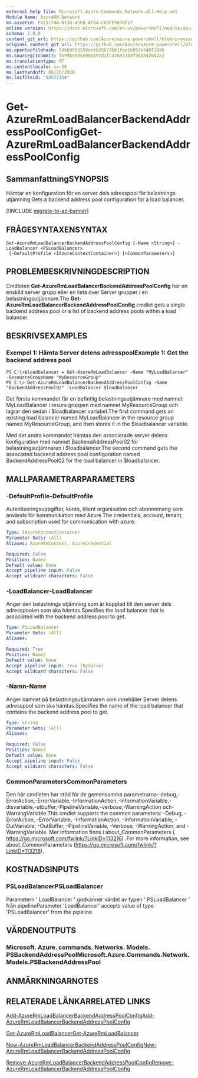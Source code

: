 ```yaml
---
external help file: Microsoft.Azure.Commands.Network.dll-Help.xml
Module Name: AzureRM.Network
ms.assetid: F421174A-B138-45EB-AF84-CB3CE5870F27
online version: https://docs.microsoft.com/en-us/powershell/module/azurerm.network/get-azurermloadbalancerbackendaddresspoolconfig
schema: 2.0.0
content_git_url: https://github.com/Azure/azure-powershell/blob/preview/src/ResourceManager/Network/Commands.Network/help/Get-AzureRmLoadBalancerBackendAddressPoolConfig.md
original_content_git_url: https://github.com/Azure/azure-powershell/blob/preview/src/ResourceManager/Network/Commands.Network/help/Get-AzureRmLoadBalancerBackendAddressPoolConfig.md
ms.openlocfilehash: 5dbb8953559ee9b28673bb1fae1b857e540f298b
ms.sourcegitcommit: f599b50d5e980197d1fca769378df90a842b42a1
ms.translationtype: MT
ms.contentlocale: sv-SE
ms.lasthandoff: 08/20/2020
ms.locfileid: "93577154"
---
```

# <span data-ttu-id="015a6-101">Get-AzureRmLoadBalancerBackendAddressPoolConfig</span><span class="sxs-lookup"><span data-stu-id="015a6-101">Get-AzureRmLoadBalancerBackendAddressPoolConfig</span></span>

## <span data-ttu-id="015a6-102">Sammanfattning</span><span class="sxs-lookup"><span data-stu-id="015a6-102">SYNOPSIS</span></span>
<span data-ttu-id="015a6-103">Hämtar en konfiguration för en server dels adresspool för belastnings utjämning.</span><span class="sxs-lookup"><span data-stu-id="015a6-103">Gets a backend address pool configuration for a load balancer.</span></span>

[!INCLUDE [migrate-to-az-banner](../../includes/migrate-to-az-banner.md)]

## <span data-ttu-id="015a6-104">FRÅGESYNTAXEN</span><span class="sxs-lookup"><span data-stu-id="015a6-104">SYNTAX</span></span>

```
Get-AzureRmLoadBalancerBackendAddressPoolConfig [-Name <String>] -LoadBalancer <PSLoadBalancer>
 [-DefaultProfile <IAzureContextContainer>] [<CommonParameters>]
```

## <span data-ttu-id="015a6-105">PROBLEMBESKRIVNING</span><span class="sxs-lookup"><span data-stu-id="015a6-105">DESCRIPTION</span></span>
<span data-ttu-id="015a6-106">Cmdleten **Get-AzureRmLoadBalancerBackendAddressPoolConfig** har en enskild server grupp eller en lista över Server grupper i en belastningsutjämnare.</span><span class="sxs-lookup"><span data-stu-id="015a6-106">The **Get-AzureRmLoadBalancerBackendAddressPoolConfig** cmdlet gets a single backend address pool or a list of backend address pools within a load balancer.</span></span>

## <span data-ttu-id="015a6-107">BESKRIVS</span><span class="sxs-lookup"><span data-stu-id="015a6-107">EXAMPLES</span></span>

### <span data-ttu-id="015a6-108">Exempel 1: Hämta Server delens adresspool</span><span class="sxs-lookup"><span data-stu-id="015a6-108">Example 1: Get the backend address pool</span></span>
```
PS C:\>$loadbalancer = Get-AzureRmLoadBalancer -Name "MyLoadBalancer" -ResourceGroupName "MyResourceGroup"
PS C:\> Get-AzureRmLoadBalancerBackendAddressPoolConfig -Name "BackendAddressPool02" -LoadBalancer $loadbalancer
```

<span data-ttu-id="015a6-109">Det första kommandot får en befintlig belastningsutjämnare med namnet MyLoadBalancer i resurs gruppen med namnet MyResourceGroup och lagrar den sedan i $loadbalancer variabel.</span><span class="sxs-lookup"><span data-stu-id="015a6-109">The first command gets an existing load balancer named MyLoadBalancer in the resource group named MyResourceGroup, and then stores it in the $loadbalancer variable.</span></span>

<span data-ttu-id="015a6-110">Med det andra kommandot hämtas den associerade server delens konfiguration med namnet BackendAddressPool02 för belastningsutjämnaren i $loadbalancer.</span><span class="sxs-lookup"><span data-stu-id="015a6-110">The second command gets the associated backend address pool configuration named BackendAddressPool02 for the load balancer in $loadbalancer.</span></span>

## <span data-ttu-id="015a6-111">MALLPARAMETRAR</span><span class="sxs-lookup"><span data-stu-id="015a6-111">PARAMETERS</span></span>

### <span data-ttu-id="015a6-112">-DefaultProfile</span><span class="sxs-lookup"><span data-stu-id="015a6-112">-DefaultProfile</span></span>
<span data-ttu-id="015a6-113">Autentiseringsuppgifter, konto, klient organisation och abonnemang som används för kommunikation med Azure.</span><span class="sxs-lookup"><span data-stu-id="015a6-113">The credentials, account, tenant, and subscription used for communication with azure.</span></span>

```yaml
Type: IAzureContextContainer
Parameter Sets: (All)
Aliases: AzureRmContext, AzureCredential

Required: False
Position: Named
Default value: None
Accept pipeline input: False
Accept wildcard characters: False
```

### <span data-ttu-id="015a6-114">-LoadBalancer</span><span class="sxs-lookup"><span data-stu-id="015a6-114">-LoadBalancer</span></span>
<span data-ttu-id="015a6-115">Anger den belastnings utjämning som är kopplad till den server dels adresspoolen som ska hämtas.</span><span class="sxs-lookup"><span data-stu-id="015a6-115">Specifies the load balancer that is associated with the backend address pool to get.</span></span>

```yaml
Type: PSLoadBalancer
Parameter Sets: (All)
Aliases: 

Required: True
Position: Named
Default value: None
Accept pipeline input: True (ByValue)
Accept wildcard characters: False
```

### <span data-ttu-id="015a6-116">-Namn</span><span class="sxs-lookup"><span data-stu-id="015a6-116">-Name</span></span>
<span data-ttu-id="015a6-117">Anger namnet på belastningsutjämnaren som innehåller Server delens adresspool som ska hämtas.</span><span class="sxs-lookup"><span data-stu-id="015a6-117">Specifies the name of the load balancer that contains the backend address pool to get.</span></span>

```yaml
Type: String
Parameter Sets: (All)
Aliases: 

Required: False
Position: Named
Default value: None
Accept pipeline input: False
Accept wildcard characters: False
```

### <span data-ttu-id="015a6-118">CommonParameters</span><span class="sxs-lookup"><span data-stu-id="015a6-118">CommonParameters</span></span>
<span data-ttu-id="015a6-119">Den här cmdleten har stöd för de gemensamma parametrarna:-debug,-ErrorAction,-ErrorVariable,-InformationAction,-InformationVariable,-disvariable,-utbuffer,-PipelineVariable,-verbose,-WarningAction och-WarningVariable.</span><span class="sxs-lookup"><span data-stu-id="015a6-119">This cmdlet supports the common parameters: -Debug, -ErrorAction, -ErrorVariable, -InformationAction, -InformationVariable, -OutVariable, -OutBuffer, -PipelineVariable, -Verbose, -WarningAction, and -WarningVariable.</span></span> <span data-ttu-id="015a6-120">Mer information finns i about_CommonParameters ( https://go.microsoft.com/fwlink/?LinkID=113216) .</span><span class="sxs-lookup"><span data-stu-id="015a6-120">For more information, see about_CommonParameters (https://go.microsoft.com/fwlink/?LinkID=113216).</span></span>

## <span data-ttu-id="015a6-121">KOSTNADS</span><span class="sxs-lookup"><span data-stu-id="015a6-121">INPUTS</span></span>

### <span data-ttu-id="015a6-122">PSLoadBalancer</span><span class="sxs-lookup"><span data-stu-id="015a6-122">PSLoadBalancer</span></span>
<span data-ttu-id="015a6-123">Parametern ' LoadBalancer ' godkänner värdet av typen ' PSLoadBalancer ' från pipeline</span><span class="sxs-lookup"><span data-stu-id="015a6-123">Parameter 'LoadBalancer' accepts value of type 'PSLoadBalancer' from the pipeline</span></span>

## <span data-ttu-id="015a6-124">VÄRDEN</span><span class="sxs-lookup"><span data-stu-id="015a6-124">OUTPUTS</span></span>

### <span data-ttu-id="015a6-125">Microsoft. Azure. commands. Networks. Models. PSBackendAddressPool</span><span class="sxs-lookup"><span data-stu-id="015a6-125">Microsoft.Azure.Commands.Network.Models.PSBackendAddressPool</span></span>

## <span data-ttu-id="015a6-126">ANMÄRKNINGAR</span><span class="sxs-lookup"><span data-stu-id="015a6-126">NOTES</span></span>

## <span data-ttu-id="015a6-127">RELATERADE LÄNKAR</span><span class="sxs-lookup"><span data-stu-id="015a6-127">RELATED LINKS</span></span>

[<span data-ttu-id="015a6-128">Add-AzureRmLoadBalancerBackendAddressPoolConfig</span><span class="sxs-lookup"><span data-stu-id="015a6-128">Add-AzureRmLoadBalancerBackendAddressPoolConfig</span></span>](./Add-AzureRmLoadBalancerBackendAddressPoolConfig.md)

[<span data-ttu-id="015a6-129">Get-AzureRmLoadBalancer</span><span class="sxs-lookup"><span data-stu-id="015a6-129">Get-AzureRmLoadBalancer</span></span>](./Get-AzureRmLoadBalancer.md)

[<span data-ttu-id="015a6-130">New-AzureRmLoadBalancerBackendAddressPoolConfig</span><span class="sxs-lookup"><span data-stu-id="015a6-130">New-AzureRmLoadBalancerBackendAddressPoolConfig</span></span>](./New-AzureRmLoadBalancerBackendAddressPoolConfig.md)

[<span data-ttu-id="015a6-131">Remove-AzureRmLoadBalancerBackendAddressPoolConfig</span><span class="sxs-lookup"><span data-stu-id="015a6-131">Remove-AzureRmLoadBalancerBackendAddressPoolConfig</span></span>](./Remove-AzureRmLoadBalancerBackendAddressPoolConfig.md)


